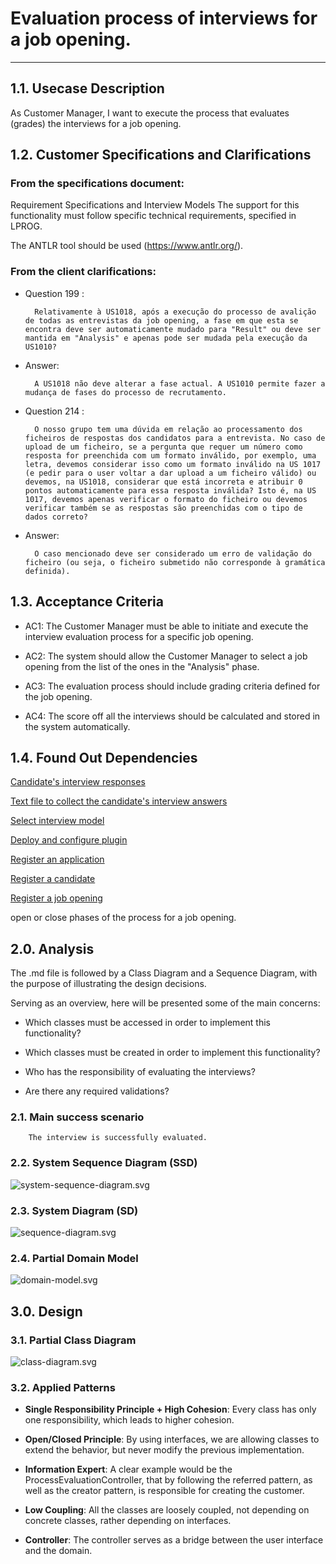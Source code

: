 # Evaluation process of interviews for a job opening.

--------------------------------------------------------

## 1.1. Usecase Description

As Customer Manager, I want to execute the process that evaluates (grades) the interviews for a job opening.

## 1.2. Customer Specifications and Clarifications

### From the specifications document:

Requirement Specifications and Interview Models The support
for this functionality must follow specific technical requirements, specified in LPROG.

The ANTLR tool should be used (https://www.antlr.org/).

### From the client clarifications:

* Question 199 : 

        Relativamente à US1018, após a execução do processo de avalição de todas as entrevistas da job opening, a fase em que esta se encontra deve ser automaticamente mudado para "Result" ou deve ser mantida em "Analysis" e apenas pode ser mudada pela execução da US1010?  

* Answer:
        
        A US1018 não deve alterar a fase actual. A US1010 permite fazer a mudança de fases do processo de recrutamento.

* Question 214 :

        O nosso grupo tem uma dúvida em relação ao processamento dos ficheiros de respostas dos candidatos para a entrevista. No caso de upload de um ficheiro, se a pergunta que requer um número como resposta for preenchida com um formato inválido, por exemplo, uma letra, devemos considerar isso como um formato inválido na US 1017 (e pedir para o user voltar a dar upload a um ficheiro válido) ou devemos, na US1018, considerar que está incorreta e atribuir 0 pontos automaticamente para essa resposta inválida? Isto é, na US 1017, devemos apenas verificar o formato do ficheiro ou devemos verificar também se as respostas são preenchidas com o tipo de dados correto?

* Answer:
        
        O caso mencionado deve ser considerado um erro de validação do ficheiro (ou seja, o ficheiro submetido não corresponde à gramática definida).

## 1.3.  Acceptance Criteria

* AC1: The Customer Manager must be able to initiate and execute the interview evaluation process for a specific job opening.

* AC2: The system should allow the Customer Manager to select a job opening from the list of the ones in the "Analysis" phase.

* AC3: The evaluation process should include grading criteria defined for the job opening.

* AC4: The score off all the interviews should be calculated and stored in the system automatically.

## 1.4. Found Out Dependencies

[Candidate's interview responses](..%2Fupload-text-file-with-responses)

[Text file to collect the candidate's interview answers](..%2F..%2FSprintB%2Fgenerate-job-requirements-text-file)

[Select interview model](..%2F..%2FSprintB%2Fselect-interview-model)

[Deploy and configure plugin](..%2F..%2FSprintB%2Fdeploy-and-configure-plugin)

[Register an application](..%2F..%2FSprintB%2Fregister-an-application)

[Register a candidate](..%2F..%2FSprintB%2Fregister-a-candidate)

[Register a job opening](..%2F..%2FSprintB%2Fadd-jobOpening)

open or close phases of the process for a job opening.

## 2.0. Analysis

The .md file is followed by a Class Diagram and a Sequence Diagram, with the purpose of illustrating the design decisions.

Serving as an overview, here will be presented some of the main concerns:

- Which classes must be accessed in order to implement this functionality?

- Which classes must be created in order to implement this functionality?

- Who has the responsibility of evaluating the interviews?

- Are there any required validations?

### 2.1. Main success scenario

        The interview is successfully evaluated.

### 2.2. System Sequence Diagram (SSD)

![system-sequence-diagram.svg](system-sequence-diagram.svg)

### 2.3. System Diagram (SD)

![sequence-diagram.svg](sequence-diagram.svg)

### 2.4. Partial Domain Model

![domain-model.svg](domain-model.svg)

## 3.0. Design 

### 3.1. Partial Class Diagram

![class-diagram.svg](class-diagram.svg)

### 3.2. Applied Patterns

- **Single Responsibility Principle + High Cohesion**: Every class has only one responsibility, which leads to higher cohesion.

- **Open/Closed Principle**: By using interfaces, we are allowing classes to extend the behavior, but never modify the previous implementation.

- **Information Expert**: A clear example would be the ProcessEvaluationController, that by following the referred pattern, as well as the creator pattern, is responsible for creating the customer.

- **Low Coupling**: All the classes are loosely coupled, not depending on concrete classes, rather depending on interfaces.

- **Controller**: The controller serves as a bridge between the user interface and the domain.